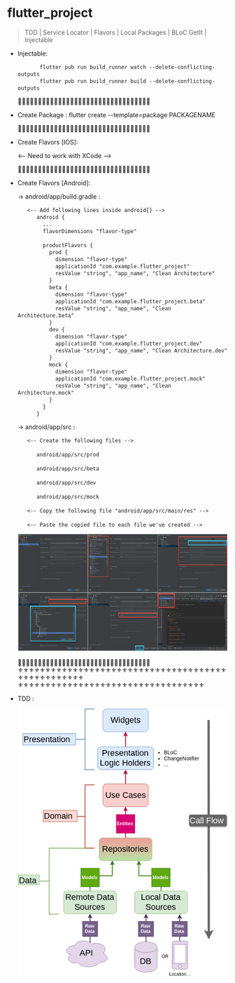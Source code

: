 # flutter_project

> TDD | Service Locator | Flavors | Local Packages | BLoC
> GetIt | Injectable

- Injectable:

             flutter pub run build_runner watch --delete-conflicting-outputs
             flutter pub run build_runner build --delete-conflicting-outputs

  🧠🧠🧠🧠🧠🧠🧠🧠🧠🧠🧠🧠🧠🧠🧠🧠🧠🧠🧠🧠🧠🧠🧠🧠🧠🧠🧠🧠🧠🧠🧠🧠🧠
  
- Create Package : flutter create --template=package PACKAGENAME

  🧠🧠🧠🧠🧠🧠🧠🧠🧠🧠🧠🧠🧠🧠🧠🧠🧠🧠🧠🧠🧠🧠🧠🧠🧠🧠🧠🧠🧠🧠🧠🧠🧠

- Create Flavors [IOS]:

    <-- Need to work with XCode -->

  🧠🧠🧠🧠🧠🧠🧠🧠🧠🧠🧠🧠🧠🧠🧠🧠🧠🧠🧠🧠🧠🧠🧠🧠🧠🧠🧠🧠🧠🧠🧠🧠🧠

- Create Flavors [Android]:
    
    -> android/app/build.gradle :

         <-- Add following lines inside android{} -->
            android {
              ...
              flavorDimensions "flavor-type"
            
              productFlavors {
                prod {
                  dimension "flavor-type"
                  applicationId "com.example.flutter_project"
                  resValue "string", "app_name", "Clean Architecture"
                }
                beta {
                  dimension "flavor-type"
                  applicationId "com.example.flutter_project.beta"
                  resValue "string", "app_name", "Clean Architecture.beta"
                }
                dev {
                  dimension "flavor-type"
                  applicationId "com.example.flutter_project.dev"
                  resValue "string", "app_name", "Clean Architecture.dev"
                }
                mock {
                  dimension "flavor-type"
                  applicationId "com.example.flutter_project.mock"
                  resValue "string", "app_name", "Clean Architecture.mock"
                }
              }
            }

    -> android/app/src :
 
         <-- Create the following files -->

            android/app/src/prod 

            android/app/src/beta
            
            android/app/src/dev
            
            android/app/src/mock
         
         <-- Copy the following file "android/app/src/main/res" -->
         
         <-- Paste the copied file to each file we've created -->
    
    ![View](assets/readme/run_config.png)

  🧠🧠🧠🧠🧠🧠🧠🧠🧠🧠🧠🧠🧠🧠🧠🧠🧠🧠🧠🧠🧠🧠🧠🧠🧠🧠🧠🧠🧠🧠🧠🧠🧠
  ⚜⚜⚜⚜⚜⚜⚜⚜⚜⚜⚜⚜⚜⚜⚜⚜⚜⚜⚜⚜⚜⚜⚜⚜⚜⚜⚜⚜⚜⚜⚜⚜⚜⚜⚜⚜⚜⚜⚜⚜⚜⚜⚜⚜⚜⚜⚜⚜⚜⚜
  ⚜️⚜️⚜️⚜️⚜️⚜️⚜️⚜️⚜️⚜️⚜️⚜️⚜️⚜️⚜️⚜️⚜️⚜️⚜️⚜️⚜️⚜️⚜️⚜️⚜️⚜️⚜️⚜️⚜️⚜️⚜️⚜️⚜️⚜️

- TDD :

    ![View](assets/readme/architecture.png)